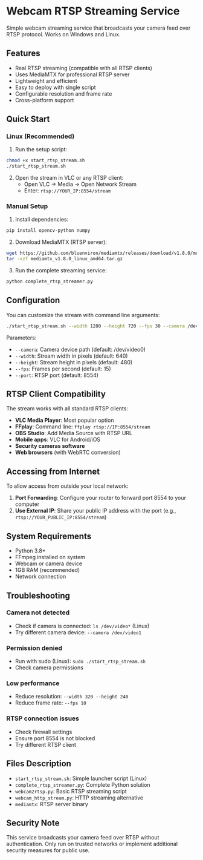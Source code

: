 # Webcam RTSP Streaming Service

Simple webcam streaming service that broadcasts your camera feed over RTSP protocol. Works on Windows and Linux.

## Features

- Real RTSP streaming (compatible with all RTSP clients)
- Uses MediaMTX for professional RTSP server
- Lightweight and efficient
- Easy to deploy with single script
- Configurable resolution and frame rate
- Cross-platform support

## Quick Start

### Linux (Recommended)

1. Run the setup script:
```bash
chmod +x start_rtsp_stream.sh
./start_rtsp_stream.sh
```

2. Open the stream in VLC or any RTSP client:
   - Open VLC -> Media -> Open Network Stream
   - Enter: `rtsp://YOUR_IP:8554/stream`

### Manual Setup

1. Install dependencies:
```bash
pip install opencv-python numpy
```

2. Download MediaMTX (RTSP server):
```bash
wget https://github.com/bluenviron/mediamtx/releases/download/v1.8.0/mediamtx_v1.8.0_linux_amd64.tar.gz
tar -xzf mediamtx_v1.8.0_linux_amd64.tar.gz
```

3. Run the complete streaming service:
```bash
python complete_rtsp_streamer.py
```

## Configuration

You can customize the stream with command line arguments:

```bash
./start_rtsp_stream.sh --width 1280 --height 720 --fps 30 --camera /dev/video0
```

Parameters:

- `--camera`: Camera device path (default: /dev/video0)
- `--width`: Stream width in pixels (default: 640)
- `--height`: Stream height in pixels (default: 480)
- `--fps`: Frames per second (default: 15)
- `--port`: RTSP port (default: 8554)

## RTSP Client Compatibility

The stream works with all standard RTSP clients:

- **VLC Media Player**: Most popular option
- **FFplay**: Command line: `ffplay rtsp://IP:8554/stream`
- **OBS Studio**: Add Media Source with RTSP URL
- **Mobile apps**: VLC for Android/iOS
- **Security cameras software**
- **Web browsers** (with WebRTC conversion)

## Accessing from Internet

To allow access from outside your local network:

1. **Port Forwarding**: Configure your router to forward port 8554 to your computer
2. **Use External IP**: Share your public IP address with the port (e.g., `rtsp://YOUR_PUBLIC_IP:8554/stream`)

## System Requirements

- Python 3.8+
- FFmpeg installed on system
- Webcam or camera device
- 1GB RAM (recommended)
- Network connection

## Troubleshooting

### Camera not detected

- Check if camera is connected: `ls /dev/video*` (Linux)
- Try different camera device: `--camera /dev/video1`

### Permission denied

- Run with sudo (Linux): `sudo ./start_rtsp_stream.sh`
- Check camera permissions

### Low performance

- Reduce resolution: `--width 320 --height 240`
- Reduce frame rate: `--fps 10`

### RTSP connection issues

- Check firewall settings
- Ensure port 8554 is not blocked
- Try different RTSP client

## Files Description

- `start_rtsp_stream.sh`: Simple launcher script (Linux)
- `complete_rtsp_streamer.py`: Complete Python solution
- `webcam2rtsp.py`: Basic RTSP streaming script
- `webcam_http_stream.py`: HTTP streaming alternative
- `mediamtx`: RTSP server binary

## Security Note

This service broadcasts your camera feed over RTSP without authentication. Only run on trusted networks or implement additional security measures for public use.
